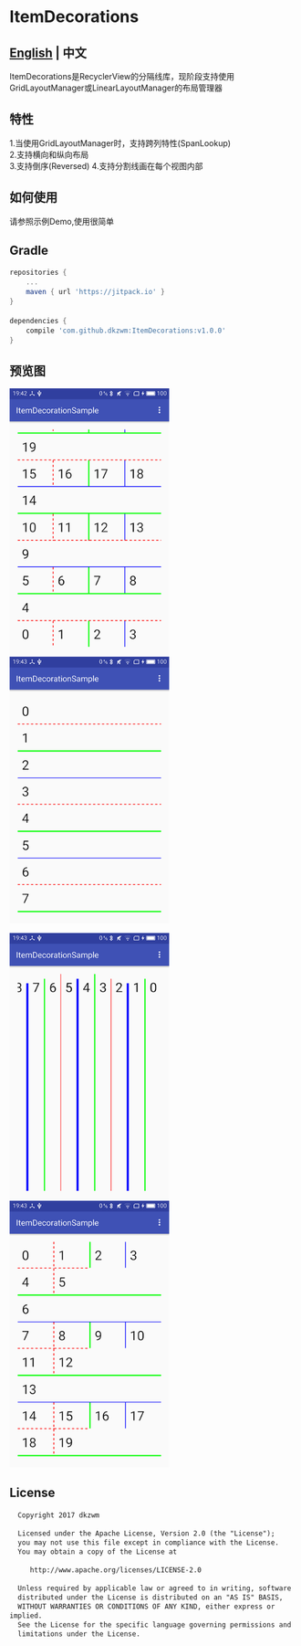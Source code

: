 # ItemDecorations
## [English](https://github.com/dkzwm/ItemDecorations/blob/master/README.md) | 中文

<p>
ItemDecorations是RecyclerView的分隔线库，现阶段支持使用GridLayoutManager或LinearLayoutManager的布局管理器
<p/>

## 特性
 1.当使用GridLayoutManager时，支持跨列特性(SpanLookup)  
 2.支持横向和纵向布局  
 3.支持倒序(Reversed)
 4.支持分割线画在每个视图内部  

## 如何使用
 请参照示例Demo,使用很简单
 
## Gradle
```groovy
repositories {  
    ...
    maven { url 'https://jitpack.io' }  
}

dependencies {  
    compile 'com.github.dkzwm:ItemDecorations:v1.0.0'
}
``` 
## 预览图
<p>
<img src="snapshot1.png" alt="Drawing" width="280" />
<img src="snapshot2.png" alt="Drawing" width="280" />
<p/>
<p>
<img src="snapshot3.png" alt="Drawing" width="280" />
<img src="snapshot4.png" alt="Drawing" width="280" />
<p/>


  License
  -------

      Copyright 2017 dkzwm

      Licensed under the Apache License, Version 2.0 (the "License");
      you may not use this file except in compliance with the License.
      You may obtain a copy of the License at

         http://www.apache.org/licenses/LICENSE-2.0

      Unless required by applicable law or agreed to in writing, software
      distributed under the License is distributed on an "AS IS" BASIS,
      WITHOUT WARRANTIES OR CONDITIONS OF ANY KIND, either express or implied.
      See the License for the specific language governing permissions and
      limitations under the License.